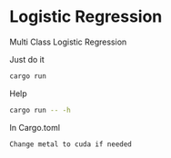 # Logistic Regression

Multi Class Logistic Regression


Just do it
```bash
cargo run
```

Help
```bash
cargo run -- -h
```

In Cargo.toml
```bash
Change metal to cuda if needed
```